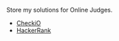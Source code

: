 Store my solutions for Online Judges.  
  
+ [CheckiO](https://www.checkio.org/)  
+ [HackerRank](https://www.hackerrank.com)  
